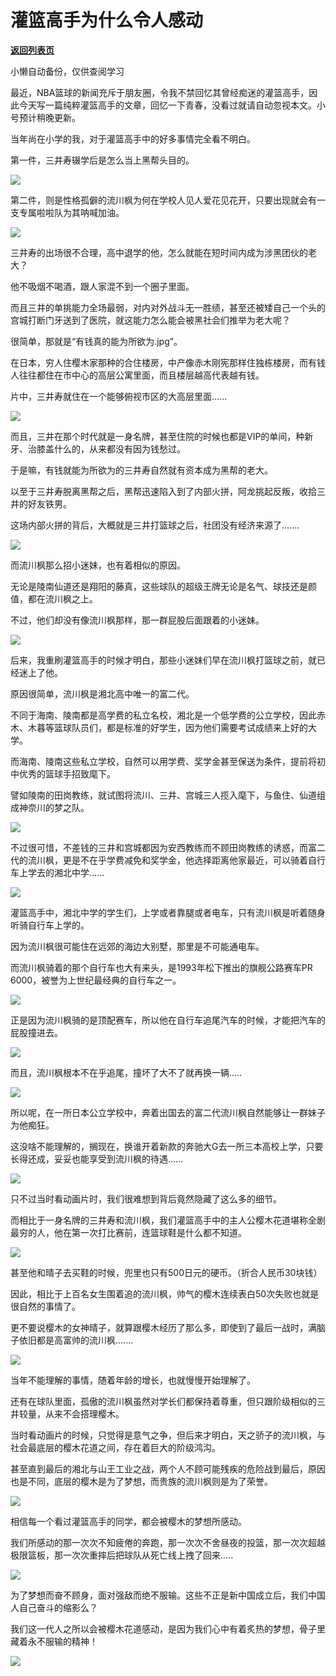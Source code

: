 # 灌篮高手为什么令人感动

[**返回列表页**](/gzh/政事堂2019)

小懒自动备份，仅供查阅学习

  

最近，NBA篮球的新闻充斥于朋友圈，令我不禁回忆其曾经痴迷的灌篮高手，因此今天写一篇纯粹灌篮高手的文章，回忆一下青春，没看过就请自动忽视本文。小号预计稍晚更新。  

  

当年尚在小学的我，对于灌篮高手中的好多事情完全看不明白。  

  

第一件，三井寿辍学后是怎么当上黑帮头目的。

  

![](https://mmbiz.qpic.cn/mmbiz_jpg/rxhS23yu8cO08nlicwmsibq4hicKhrLYu2V2UZSzewicerRk09HO1qUGqxOR9m37WTToh95eOVuU1SUuH27TpZxMaw/640?wx_fmt=jpeg)

  

第二件，则是性格孤僻的流川枫为何在学校人见人爱花见花开，只要出现就会有一支专属啦啦队为其呐喊加油。  

  

![](https://mmbiz.qpic.cn/mmbiz_png/rxhS23yu8cO08nlicwmsibq4hicKhrLYu2VV9Z6XHXSVDHl2EDY0wUtlREWZdBRjDCS2mFxy9OVPqhKgTJDAq7SWQ/640?wx_fmt=png)

  

三井寿的出场很不合理，高中退学的他，怎么就能在短时间内成为涉黑团伙的老大？

  

他不吸烟不喝酒，跟人家混不到一个圈子里面。

  

而且三井的单挑能力全场最弱，对内对外战斗无一胜绩，甚至还被矮自己一个头的宫城打断门牙送到了医院，就这能力怎么能会被黑社会们推举为老大呢？

  

很简单，那就是“有钱真的能为所欲为.jpg”。

  

在日本，穷人住樱木家那种的合住楼房，中产像赤木刚宪那样住独栋楼房，而有钱人往往都住在市中心的高层公寓里面，而且楼层越高代表越有钱。

  

片中，三井寿就住在一个能够俯视市区的大高层里面......  

  

![](https://mmbiz.qpic.cn/mmbiz_png/rxhS23yu8cO08nlicwmsibq4hicKhrLYu2VWwPqHSickIQYtMEGDbvtYjuYg8Q23rYiaBqQ1GbAYmmVV4yHXcciaWtMg/640?wx_fmt=png)

  

而且，三井在那个时代就是一身名牌，甚至住院的时候也都是VIP的单间，种新牙、治膝盖什么的，从来都没有因为钱愁过。  

  

于是嘛，有钱就能为所欲为的三井寿自然就有资本成为黑帮的老大。  

  

以至于三井寿脱离黑帮之后，黑帮迅速陷入到了内部火拼，阿龙挑起反叛，收拾三井的好友铁男。

  

这场内部火拼的背后，大概就是三井打篮球之后，社团没有经济来源了.......  

  

![](https://mmbiz.qpic.cn/mmbiz_jpg/rxhS23yu8cO08nlicwmsibq4hicKhrLYu2VSBqRomBfFS8wDYZc9d7rzZEbYhwlgmbyicwXbJXmDibjfPKxmu0CaeKA/640?wx_fmt=jpeg)

  

  

而流川枫那么招小迷妹，也有着相似的原因。  

  

无论是陵南仙道还是翔阳的藤真，这些球队的超级王牌无论是名气、球技还是颜值，都在流川枫之上。

  

不过，他们却没有像流川枫那样，那一群屁股后面跟着的小迷妹。  

  

![](https://mmbiz.qpic.cn/mmbiz_jpg/rxhS23yu8cO08nlicwmsibq4hicKhrLYu2VoNATjPuTZnomib4ghpNqpqJOTZIMo1oxqoVmT3kn3FQ9sa9WXF6JCFg/640?wx_fmt=jpeg)

  

后来，我重刷灌篮高手的时候才明白，那些小迷妹们早在流川枫打篮球之前，就已经迷上了他。

  

原因很简单，流川枫是湘北高中唯一的富二代。  

  

不同于海南、陵南都是高学费的私立名校，湘北是一个低学费的公立学校，因此赤木、木暮等篮球队员们，都是标准的好学生，因为他们需要考试成绩来上好的大学。

  

而海南、陵南这些私立学校，自然可以用学费、奖学金甚至保送为条件，提前将初中优秀的篮球手招致麾下。  

  

譬如陵南的田岗教练，就试图将流川、三井、宫城三人揽入麾下，与鱼住、仙道组成神奈川的梦之队。  

  

![](https://mmbiz.qpic.cn/mmbiz_jpg/rxhS23yu8cO08nlicwmsibq4hicKhrLYu2VlVVt0oz6bQqYCCEdxsQS1CqVQuSHe5uxA1m5mI7aSX1bBo2whtklicw/640?wx_fmt=jpeg)

  

不过很可惜，不差钱的三井和宫城都因为安西教练而不顾田岗教练的诱惑，而富二代的流川枫，更是不在乎学费减免和奖学金，他选择距离他家最近，可以骑着自行车上学去的湘北中学......

  

![](https://mmbiz.qpic.cn/mmbiz_jpg/rxhS23yu8cO08nlicwmsibq4hicKhrLYu2Vzf0u3p8QkvXIRXP0iaaKiaZfuut4lzFUwNmgyApJXyFRFY2X9PcJMx3A/640?wx_fmt=jpeg)

  

灌篮高手中，湘北中学的学生们，上学或者靠腿或者电车，只有流川枫是听着随身听骑自行车上学的。

  

因为流川枫很可能住在远郊的海边大别墅，那里是不可能通电车。

  

而流川枫骑着的那个自行车也大有来头，是1993年松下推出的旗舰公路赛车PR 6000，被誉为上世纪最经典的自行车之一。

  

![](https://mmbiz.qpic.cn/mmbiz_jpg/rxhS23yu8cO08nlicwmsibq4hicKhrLYu2VdPoQBicO9pbEbcbmqsNFgLicTwNvvvM9ib4CxmkXXOUw9YKfVMIIpIzvQ/640?wx_fmt=jpeg)

  

正是因为流川枫骑的是顶配赛车，所以他在自行车追尾汽车的时候，才能把汽车的屁股撞进去。  

  

![](https://mmbiz.qpic.cn/mmbiz_png/rxhS23yu8cO08nlicwmsibq4hicKhrLYu2VPs2F823Vbyib0oAJWDJ7Rwf1g4ibUdmegIfZp8HtyQz55CLfFlfUZamA/640?wx_fmt=gif)

  

而且，流川枫根本不在乎追尾，撞坏了大不了就再换一辆.....  

  

![](https://mmbiz.qpic.cn/mmbiz_gif/rxhS23yu8cO08nlicwmsibq4hicKhrLYu2VfaF1ibLKG8OUriaontxt9qBvtRRZhU2lq8oeRfBpsIhibZsOdafZPhSZw/640?wx_fmt=gif)

  

所以呢，在一所日本公立学校中，奔着出国去的富二代流川枫自然能够让一群妹子为他痴狂。  

  

这没啥不能理解的，搁现在，换谁开着新款的奔驰大G去一所三本高校上学，只要长得还成，妥妥也能享受到流川枫的待遇......

  

![](https://mmbiz.qpic.cn/mmbiz_jpg/rxhS23yu8cO08nlicwmsibq4hicKhrLYu2Vrj6CR3ERnWGVfUTDq0S1V1DZ76jyzTkcUKJAibh30swaQeebbh3icd4Q/640?wx_fmt=jpeg)

  

只不过当时看动画片时，我们很难想到背后竟然隐藏了这么多的细节。

  

而相比于一身名牌的三井寿和流川枫，我们灌篮高手中的主人公樱木花道堪称全剧最穷的人，他在第一次打比赛前，连篮球鞋是什么都不知道。

  

![](https://mmbiz.qpic.cn/mmbiz_png/rxhS23yu8cO08nlicwmsibq4hicKhrLYu2VgccOFk8yKVnS6ULDKP3L6KBNaCxy7KJ3RAXhia2FdGcqAYvT0ZPXayg/640?wx_fmt=png)

  

甚至他和晴子去买鞋的时候，兜里也只有500日元的硬币。（折合人民币30块钱）

  

因此，相比于上百名女生围着追的流川枫，帅气的樱木连续表白50次失败也就是很自然的事情了。

  

更不要说樱木的女神晴子，就算跟樱木经历了那么多，即使到了最后一战时，满脑子依旧都是高富帅的流川枫.......  

  

![](https://mmbiz.qpic.cn/mmbiz_png/rxhS23yu8cO08nlicwmsibq4hicKhrLYu2V8zI0icW1ZqDQWaiajOgVpPUKibickQ6SyIYZv79ibKZdKK02zubQNpBictmg/640?wx_fmt=png)

  

当年不能理解的事情，随着年龄的增长，也就慢慢开始理解了。  

  

还有在球队里面，孤傲的流川枫虽然对学长们都保持着尊重，但只跟阶级相似的三井较量，从来不会搭理樱木。

  

当时看动画片的时候，只觉得是意气之争，但后来才明白，天之骄子的流川枫，与社会最底层的樱木花道之间，存在着巨大的阶级鸿沟。

  

甚至直到最后的湘北与山王工业之战，两个人不顾可能残疾的危险战到最后，原因也是不同，底层的樱木是为了梦想，而贵族的流川枫则是为了荣誉。

  

![](https://mmbiz.qpic.cn/mmbiz_jpg/rxhS23yu8cO08nlicwmsibq4hicKhrLYu2VNClZhD8elocbOqXvfr9SiagSibMXFMeCaWHbiaapEicmAibnFh1dT8AbIiaA/640?wx_fmt=jpeg)

  

相信每一个看过灌篮高手的同学，都会被樱木的梦想所感动。  

  

我们所感动的那一次次不知疲倦的奔跑，那一次次不舍昼夜的投篮，那一次次超越极限篮板，那一次次重摔后把球队从死亡线上拽了回来.....  

  

![](https://mmbiz.qpic.cn/mmbiz_jpg/rxhS23yu8cO08nlicwmsibq4hicKhrLYu2Vjs0DWc1mMG4FYcH1WZmDVRlk9Yo6wHBE3NomHgh7JnsY5E3Y0Ntbnw/640?wx_fmt=jpeg)

  

为了梦想而奋不顾身，面对强敌而绝不服输。这些不正是新中国成立后，我们中国人自己奋斗的缩影么？

  

我们这一代人之所以会被樱木花道感动，是因为我们心中有着炙热的梦想，骨子里藏着永不服输的精神！

  

![](https://mmbiz.qpic.cn/mmbiz_jpg/rxhS23yu8cPp0iaKAfe0ZsWfgGcY72o9Nror8TicrtnlDsqzY7y4Kum4fM3X0FMEGlbvm9HvZUiaETSnLt4DHNLbQ/640?wx_fmt=jpeg)

